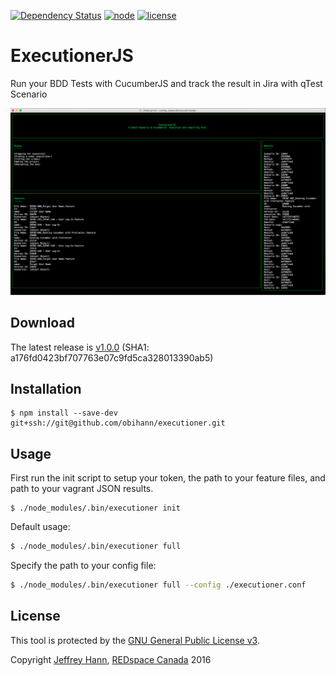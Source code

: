 [![Dependency Status](https://www.versioneye.com/user/projects/57b842461dcdc90045187acf/badge.svg?style=flat-square)](https://www.versioneye.com/user/projects/57b842461dcdc90045187acf)
[![node](https://img.shields.io/badge/node-6.2.x-yellow.svg?style=flat-square)](https://nodejs.org/)
[![license](https://img.shields.io/badge/license-GNU%20Public%20License%20v3.0-blue.svg?style=flat-square)](https://www.gnu.org/licenses/gpl-3.0.html)

# ExecutionerJS
Run your BDD Tests with CucumberJS and track the result in Jira with qTest Scenario

![](https://github.com/obihann/executioner/raw/master/screenshot.png)

## Download
The latest release is [v1.0.0](https://github.com/obihann/executioner/archive/v1.0.0.tar.gz) (SHA1: a176fd0423bf707763e07c9fd5ca328013390ab5)

## Installation
```base
$ npm install --save-dev git+ssh://git@github.com/obihann/executioner.git
```

## Usage

First run the init script to setup your token, the path to your feature files, and path to your vagrant JSON results.
```base
$ ./node_modules/.bin/executioner init
```

Default usage:
```bash
$ ./node_modules/.bin/executioner full
```

Specify the path to your config file:
```bash
$ ./node_modules/.bin/executioner full --config ./executioner.conf
```

## License
This tool is protected by the [GNU General Public License v3](http://www.gnu.org/licenses/gpl-3.0.html).

Copyright [Jeffrey Hann](http://jeffreyhann.ca/), [REDspace Canada](https://redspace.com/) 2016
